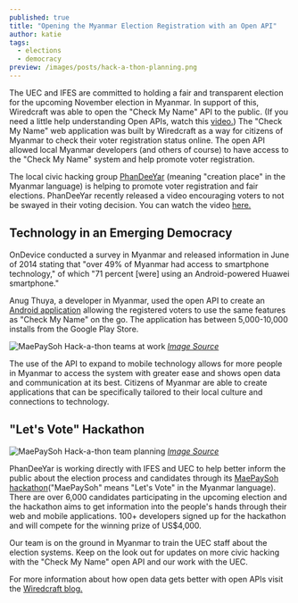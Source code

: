 ```yaml
---
published: true
title: "Opening the Myanmar Election Registration with an Open API"
author: katie
tags:
  - elections
  - democracy
preview: /images/posts/hack-a-thon-planning.png
---
```


The UEC and IFES are committed to holding a fair and transparent election for the upcoming November election in Myanmar. In support of this, Wiredcraft was able to open the "Check My Name" API to the public. (If you need a little help understanding Open APIs, watch this [video.](https://www.youtube.com/watch?v=7r7QpIDEI_o)) The "Check My Name" web application was built by Wiredcraft as a way for citizens of Myanmar to check their voter registration status online. The open API allowed local Myanmar developers (and others of course) to have access to the "Check My Name" system and help promote voter registration.

<!-- more -->

The local civic hacking group [PhanDeeYar](http://phandeeyar.org/) (meaning "creation place" in the Myanmar language) is helping to promote voter registration and fair elections. PhanDeeYar recently released a video encouraging voters to not be swayed in their voting decision. You can watch the video [here.](http://buff.ly/1DmA08N)

## Technology in an Emerging Democracy

OnDevice conducted a survey in Myanmar and released information in June of 2014 stating that "over 49% of Myanmar had access to smartphone technology," of which "71 percent [were] using an Android-powered Huawei smartphone."

Anug Thuya, a developer in Myanmar, used the open API to create an [Android application](https://play.google.com/store/apps/details?id=mm.co.aty.android.voterlist&hl=en) allowing the registered voters to use the same features as "Check My Name" on the go. The application has between 5,000-10,000 installs from the Google Play Store.

![MaePaySoh Hack-a-thon teams at work](https://wiredcraft.com/images/posts/hack-a-thon-team.png)
*[Image Source](http://maepaysoh.tumblr.com/)*

The use of the API to expand to mobile technology allows for more people in Myanmar to access the system with greater ease and shows open data and communication at its best. Citizens of Myanmar are able to create applications that can be specifically tailored to their local culture and connections to technology.

## "Let's Vote" Hackathon

![MaePaySoh Hack-a-thon team planning](https://wiredcraft.com/images/posts/hack-a-thon-planning.png)
*[Image Source](http://maepaysoh.tumblr.com/)*

PhanDeeYar is working directly with IFES and UEC to help better inform the public about the election process and candidates through its [MaePaySoh hackathon](http://maepaysoh.org/hackchallenge)("MaePaySoh" means "Let's Vote" in the Myanmar language). There are over 6,000 candidates participating in the upcoming election and the hackathon aims to get information into the people's hands through their web and mobile applications. 100+ developers signed up for the hackathon and will compete for the winning prize of US$4,000.

Our team is on the ground in Myanmar to train the UEC staff about the election systems. Keep on the look out for updates on more civic hacking with the "Check My Name" open API and our work with the UEC.

For more information about how open data gets better with open APIs visit the [Wiredcraft blog.](https://wiredcraft.com/blog/open-data-open-apis/)
